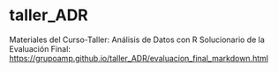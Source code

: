 # taller_ADR
Materiales del Curso-Taller: Análisis de Datos con R
Solucionario de la Evaluación Final: https://grupoamp.github.io/taller_ADR/evaluacion_final_markdown.html
